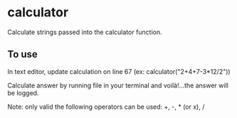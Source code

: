 # calculator

Calculate strings passed into the calculator function.

## To use

In text editor, update calculation on line 67 (ex: calculator("2+4+7-3*12/2"))

Calculate answer by running file in your terminal and voilà!...the answer will be logged.

Note: only valid the following operators can be used: +, -, * (or x), / 
